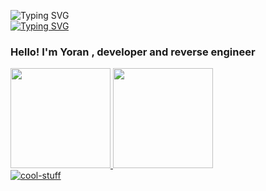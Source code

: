 ![Typing SVG](https://readme-typing-svg.herokuapp.com/?lines=Hey+im+Yoran&color=FD971F) 
<br>
[![Typing SVG](https://readme-typing-svg.herokuapp.com?font=Fira+Code&pause=1000&color=60cf30&background=24831200&width=435&lines=Research+%26%26+Development)](https://git.io/typing-svg)

### Hello! I'm Yoran , developer and reverse engineer

 <div>
  <a href="https://github.com/YoranDaOne">
  <img height="160em" src="https://github-readme-stats.vercel.app/api?username=YoranDaOne&show_icons=true&theme=Monokai-Dark-Sodadark&include_all_commits=true&count_private=true"/>
  <img height="160em" src="https://github-readme-stats.vercel.app/api/top-langs/?username=YoranDaOne&layout=compact&langs_count=7&theme=Monokai-Dark-Soda"/>
</div>
  
</div>
   <img align="center" alt="cool-stuff" src="https://www.pixel-muc.de/wp-content/uploads/2022/09/ezgif.com-gif-maker-49.gif">
</div>
